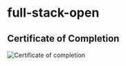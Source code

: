 # full-stack-open

## Certificate of Completion

![Certificate of completion]([https://image-link.com/image.png](https://studies.cs.helsinki.fi/stats/api/certificate/fullstackopen/en/7d6c219a9e4c896883d00c79fb19d436))
